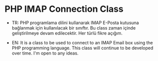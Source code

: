 # PHP IMAP Connection Class


  * TR: PHP programlama dilini kullanarak IMAP E-Posta kutusuna bağlanmak için kullanılacak bir sınıftır.
Bu class zaman içinde geliştirilmeye devam edilecektir. Her türlü fikre açığım.



  * EN:  It is a class to be used to connect to an IMAP Email box using the PHP programming language.
  This class will continue to be developed over time. I'm open to any ideas.
